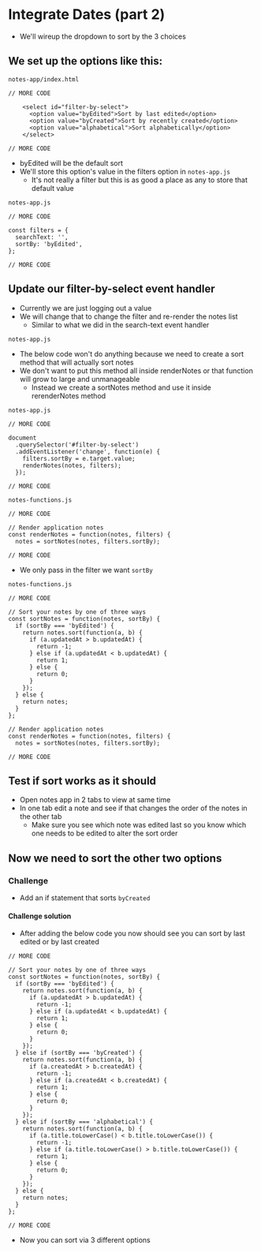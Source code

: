 # Integrate Dates (part 2)
* We'll wireup the dropdown to sort by the 3 choices

## We set up the options like this:
`notes-app/index.html`

```
// MORE CODE

    <select id="filter-by-select">
      <option value="byEdited">Sort by last edited</option>
      <option value="byCreated">Sort by recently created</option>
      <option value="alphabetical">Sort alphabetically</option>
    </select>

// MORE CODE
```

* byEdited will be the default sort
* We'll store this option's value in the filters option in `notes-app.js`
    - It's not really a filter but this is as good a place as any to store that default value

`notes-app.js`

```
// MORE CODE

const filters = {
  searchText: '',
  sortBy: 'byEdited',
};

// MORE CODE
```

## Update our filter-by-select event handler
* Currently we are just logging out a value
* We will change that to change the filter and re-render the notes list
    - Similar to what we did in the search-text event handler

`notes-app.js`

* The below code won't do anything because we need to create a sort method that will actually sort notes
* We don't want to put this method all inside renderNotes or that function will grow to large and unmanageable
    - Instead we create a sortNotes method and use it inside rerenderNotes method

`notes-app.js`

```
// MORE CODE

document
  .querySelector('#filter-by-select')
  .addEventListener('change', function(e) {
    filters.sortBy = e.target.value;
    renderNotes(notes, filters);
  });

// MORE CODE
```

`notes-functions.js`

```
// MORE CODE

// Render application notes
const renderNotes = function(notes, filters) {
  notes = sortNotes(notes, filters.sortBy);

// MORE CODE
```

* We only pass in the filter we want `sortBy`

`notes-functions.js`

```
// MORE CODE

// Sort your notes by one of three ways
const sortNotes = function(notes, sortBy) {
  if (sortBy === 'byEdited') {
    return notes.sort(function(a, b) {
      if (a.updatedAt > b.updatedAt) {
        return -1;
      } else if (a.updatedAt < b.updatedAt) {
        return 1;
      } else {
        return 0;
      }
    });
  } else {
    return notes;
  }
};

// Render application notes
const renderNotes = function(notes, filters) {
  notes = sortNotes(notes, filters.sortBy);

// MORE CODE
```

## Test if sort works as it should
* Open notes app in 2 tabs to view at same time
* In one tab edit a note and see if that changes the order of the notes in the other tab
    - Make sure you see which note was edited last so you know which one needs to be edited to alter the sort order

## Now we need to sort the other two options
### Challenge
* Add an if statement that sorts `byCreated`

#### Challenge solution
* After adding the below code you now should see you can sort by last edited or by last created

```
// MORE CODE

// Sort your notes by one of three ways
const sortNotes = function(notes, sortBy) {
  if (sortBy === 'byEdited') {
    return notes.sort(function(a, b) {
      if (a.updatedAt > b.updatedAt) {
        return -1;
      } else if (a.updatedAt < b.updatedAt) {
        return 1;
      } else {
        return 0;
      }
    });
  } else if (sortBy === 'byCreated') {
    return notes.sort(function(a, b) {
      if (a.createdAt > b.createdAt) {
        return -1;
      } else if (a.createdAt < b.createdAt) {
        return 1;
      } else {
        return 0;
      }
    });
  } else if (sortBy === 'alphabetical') {
    return notes.sort(function(a, b) {
      if (a.title.toLowerCase() < b.title.toLowerCase()) {
        return -1;
      } else if (a.title.toLowerCase() > b.title.toLowerCase()) {
        return 1;
      } else {
        return 0;
      }
    });
  } else {
    return notes;
  }
};

// MORE CODE
```

* Now you can sort via 3 different options


